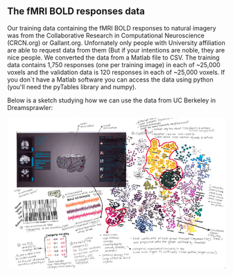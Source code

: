 ## The fMRI BOLD responses data

Our training data containing the fMRI BOLD responses to natural imagery was from the Collaborative Research in Computational Neuroscience (CRCN.org) or Gallant.org. Unfornately only people with University affiliation are able to request data from them (But if your intentions are noble, they are nice people. We converted the data from a Matlab file to CSV. The training data contains 1,750 responses (one per training image) in each of ~25,000 voxels and the validation data is 120 responses in each of ~25,000 voxels. If you don`t have a Matlab software you can access the data using python (you'll need the pyTables library and numpy).

Below is a sketch studying how we can use the data from UC Berkeley in Dreamsprawler:




![fMRI BOLD Responses](../project_images/Data_UCBerkeley.png?raw=true "fMRI BOLD Responses")


